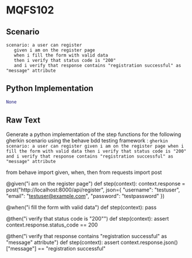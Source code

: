 # MQFS102
## Scenario
```gherkin
scenario: a user can register 
   given i am on the register page 
   when i fill the form with valid data 
   then i verify that status code is "200" 
   and i verify that response contains "registration successful" as "message" attribute
```


## Python Implementation
```python
None
```


## Raw Text
Generate a python implementation of the step functions for the following gherkin scenario using the behave bdd testing framework : ```gherkin scenario: a user can register given i am on the register page when i fill the form with valid data then i verify that status code is "200" and i verify that response contains "registration successful" as "message" attribute ```



from behave import given, when, then
from requests import post

@given("i am on the register page")
def step(context):
    context.response = post("http://localhost:8000/api/register", json={
        "username": "testuser",
        "email": "testuser@example.com",
        "password": "testpassword"
    })

@when("i fill the form with valid data")
def step(context):
    pass

@then("i verify that status code is \"200\"")
def step(context):
    assert context.response.status_code == 200

@then("i verify that response contains \"registration successful\" as \"message\" attribute")
def step(context):
    assert context.response.json()["message"] == "registration successful"
